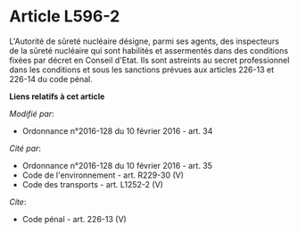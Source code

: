 # Article L596-2

L'Autorité de sûreté nucléaire désigne, parmi ses agents, des inspecteurs de la sûreté nucléaire qui sont habilités et
assermentés dans des conditions fixées par décret en Conseil d'Etat. Ils sont astreints au secret professionnel dans les
conditions et sous les sanctions prévues aux articles 226-13 et 226-14 du code pénal.

**Liens relatifs à cet article**

_Modifié par_:

  - Ordonnance n°2016-128 du 10 février 2016 - art. 34

_Cité par_:

  - Ordonnance n°2016-128 du 10 février 2016 - art. 35
  - Code de l'environnement - art. R229-30 (V)
  - Code des transports - art. L1252-2 (V)

_Cite_:

  - Code pénal - art. 226-13 (V)
